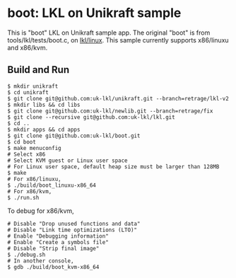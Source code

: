 # boot: LKL on Unikraft sample

This is "boot" LKL on Unikraft sample app.
The original "boot" is from tools/lkl/tests/boot.c,
on [lkl/linux](https://github.com/lkl/linux).
This sample currently supports x86/linuxu and x86/kvm.

## Build and Run

```
$ mkdir unikraft
$ cd unikraft
$ git clone git@github.com:uk-lkl/unikraft.git --branch=retrage/lkl-v2
$ mkdir libs && cd libs
$ git clone git@github.com:uk-lkl/newlib.git --branch=retrage/fix
$ git clone --recursive git@github.com:uk-lkl/lkl.git
$ cd ..
$ mkdir apps && cd apps
$ git clone git@github.com:uk-lkl/boot.git
$ cd boot
$ make menuconfig
# Select x86
# Select KVM guest or Linux user space
# For Linux user space, default heap size must be larger than 128MB
$ make
# For x86/linuxu,
$ ./build/boot_linuxu-x86_64
# For x86/kvm,
$ ./run.sh
```

To debug for x86/kvm,

```
# Disable "Drop unused functions and data"
# Disable "Link time optimizations (LTO)"
# Enable "Debugging information"
# Enable "Create a symbols file"
# Disable "Strip final image"
$ ./debug.sh
# In another console,
$ gdb ./build/boot_kvm-x86_64
```
